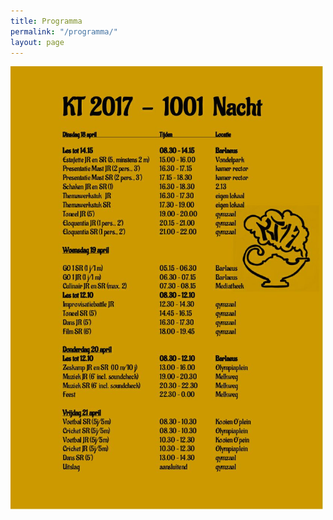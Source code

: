 ```yaml
---
title: Programma
permalink: "/programma/"
layout: page
---
```


<img width="500" src="/assets/programma.jpg">
